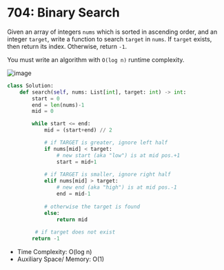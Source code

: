 # 704: Binary Search

Given an array of integers `nums` which is sorted in ascending order, and an integer `target`, write a function to search `target` in `nums`. If `target` exists, then return its index. Otherwise, return `-1`.

You must write an algorithm with `O(log n)` runtime complexity.

![image](https://user-images.githubusercontent.com/76984271/235500086-6b12bed2-9da6-4b9a-8def-a65f4a7454ef.png)

```python
class Solution:
    def search(self, nums: List[int], target: int) -> int:
        start = 0
        end = len(nums)-1
        mid = 0

        while start <= end:
            mid = (start+end) // 2

            # if TARGET is greater, ignore left half
            if nums[mid] < target:
                # new start (aka "low") is at mid pos.+1
                start = mid+1
            
            # if TARGET is smaller, ignore right half
            elif nums[mid] > target:
                # new end (aka "high") is at mid pos.-1
                end = mid-1
            
            # otherwise the target is found
            else:
                return mid
    
         # if target does not exist
        return -1
```

* Time Complexity: O(log n)
* Auxiliary Space/ Memory: O(1)
